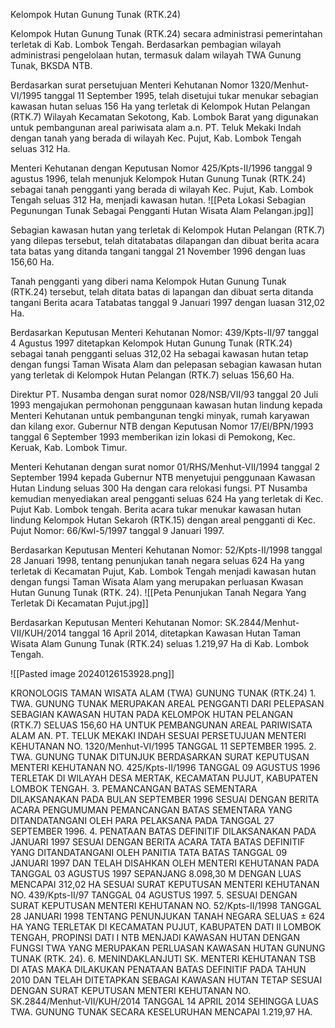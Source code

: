 Kelompok Hutan Gunung Tunak (RTK.24)

Kelompok Hutan Gunung Tunak (RTK.24) secara administrasi pemerintahan terletak di Kab. Lombok Tengah. Berdasarkan pembagian wilayah administrasi pengelolaan hutan, termasuk dalam wilayah TWA Gunung Tunak, BKSDA NTB.

Berdasarkan surat persetujuan Menteri Kehutanan Nomor 1320/Menhut-VI/1995 tanggal 11 September 1995, telah disetujui tukar menukar sebagian kawasan hutan seluas 156 Ha yang terletak di Kelompok Hutan Pelangan (RTK.7) Wilayah Kecamatan Sekotong, Kab. Lombok Barat yang digunakan untuk pembangunan areal pariwisata alam a.n. PT. Teluk Mekaki Indah dengan tanah yang berada di wilayah Kec. Pujut, Kab. Lombok Tengah seluas 312 Ha.

Menteri Kehutanan dengan Keputusan Nomor 425/Kpts-II/1996 tanggal 9 agustus 1996, telah menunjuk Kelompok Hutan Gunung Tunak (RTK.24) sebagai tanah pengganti yang berada di wilayah Kec. Pujut, Kab. Lombok Tengah seluas 312 Ha, menjadi kawasan hutan.
![[Peta Lokasi Sebagian Pegunungan Tunak Sebagai Pengganti Hutan Wisata Alam Pelangan.jpg]]

Sebagian kawasan hutan yang terletak di Kelompok Hutan Pelangan (RTK.7) yang dilepas tersebut, telah ditatabatas dilapangan dan dibuat berita acara tata batas yang ditanda tangani tanggal 21 November 1996 dengan luas 156,60 Ha.

Tanah pengganti yang diberi nama Kelompok Hutan Gunung Tunak (RTK.24) tersebut, telah ditata batas di lapangan dan dibuat serta ditanda tangani Berita acara Tatabatas tanggal 9 Januari 1997 dengan luasan 312,02 Ha.

Berdasarkan Keputusan Menteri Kehutanan Nomor: 439/Kpts-II/97 tanggal 4 Agustus 1997 ditetapkan Kelompok Hutan Gunung Tunak (RTK.24) sebagai tanah pengganti seluas 312,02 Ha sebagai kawasan hutan tetap dengan fungsi Taman Wisata Alam dan pelepasan sebagian kawasan hutan yang terletak di Kelompok Hutan Pelangan (RTK.7) seluas 156,60 Ha.

Direktur PT. Nusamba dengan surat nomor 028/NSB/VII/93 tanggal 20 Juli 1993 mengajukan permohonan penggunaan kawasan hutan lindung kepada Menteri Kehutanan untuk pembangunan tengki minyak, rumah karyawan dan kilang exor. Gubernur NTB dengan Keputusan Nomor 17/El/BPN/1993 tanggal 6 September 1993 memberikan izin lokasi di Pemokong, Kec. Keruak, Kab. Lombok Timur. 

Menteri Kehutanan dengan surat nomor 01/RHS/Menhut-VII/1994 tanggal 2 September 1994 kepada Gubernur NTB menyetujui penggunaan Kawasan Hutan Lindung seluas 300 Ha dengan cara relokasi fungsi. PT Nusamba kemudian menyediakan areal pengganti seluas 624 Ha yang terletak di Kec. Pujut Kab. Lombok tengah. Berita acara tukar menukar kawasan hutan lindung Kelompok Hutan Sekaroh (RTK.15) dengan areal pengganti di Kec. Pujut Nomor: 66/Kwl-5/1997 tanggal 9 Januari 1997.

Berdasarkan Keputusan Menteri Kehutanan Nomor: 52/Kpts-II/1998 tanggal 28 Januari 1998, tentang penunjukan tanah negara seluas 624 Ha yang terletak di Kecamatan Pujut, Kab. Lombok Tengah menjadi kawasan hutan dengan fungsi Taman Wisata Alam yang merupakan perluasan Kwasan Hutan Gunung Tunak (RTK. 24).
![[Peta Penunjukan Tanah Negara Yang Terletak Di Kecamatan Pujut.jpg]]

Berdasarkan Keputusan Menteri Kehutanan Nomor: SK.2844/Menhut-VII/KUH/2014 tanggal 16 April 2014, ditetapkan Kawasan Hutan Taman Wisata Alam Gunung Tunak (RTK.24) seluas 1.219,97 Ha di Kab. Lombok Tengah.

![[Pasted image 20240126153928.png]]

KRONOLOGIS TAMAN WISATA ALAM (TWA) GUNUNG TUNAK (RTK.24)
    1. TWA. GUNUNG TUNAK MERUPAKAN AREAL PENGGANTI DARI PELEPASAN SEBAGIAN KAWASAN HUTAN PADA KELOMPOK HUTAN PELANGAN (RTK.7) SELUAS 156,60 HA UNTUK PEMBANGUNAN AREAL PARIWISATA ALAM AN. PT. TELUK MEKAKI INDAH SESUAI PERSETUJUAN MENTERI KEHUTANAN NO. 1320/Menhut-VI/1995 TANGGAL 11 SEPTEMBER 1995.
    2. TWA. GUNUNG TUNAK DITUNJUK BERDASARKAN SURAT KEPUTUSAN MENTERI KEHUTANAN NO. 425/Kpts-II/1996 TANGGAL 09 AGUSTUS 1996 TERLETAK DI WILAYAH DESA MERTAK, KECAMATAN PUJUT, KABUPATEN LOMBOK TENGAH.
    3. PEMANCANGAN BATAS SEMENTARA DILAKSANAKAN PADA BULAN SEPTEMBER 1996 SESUAI DENGAN BERITA ACARA PENGUMUMAN PEMANCANGAN BATAS SEMENTARA YANG DITANDATANGANI OLEH PARA PELAKSANA PADA TANGGAL 27 SEPTEMBER 1996.
    4. PENATAAN BATAS DEFINITIF DILAKSANAKAN PADA JANUARI 1997 SESUAI DENGAN BERITA ACARA TATA BATAS DEFINITIF YANG DITANDATANGANI OLEH PANITIA TATA BATAS TANGGAL 09 JANUARI 1997 DAN TELAH DISAHKAN OLEH MENTERI KEHUTANAN PADA TANGGAL 03 AGUSTUS 1997 SEPANJANG 8.098,30 M DENGAN LUAS MENCAPAI 312,02 HA SESUAI SURAT KEPUTUSAN MENTERI KEHUTANAN NO. 439/Kpts-II/97 TANGGAL 04 AGUSTUS 1997.
    5. SESUAI DENGAN SURAT KEPUTUSAN MENTERI KEHUTANAN NO. 52/Kpts-II/1998 TANGGAL 28 JANUARI 1998 TENTANG PENUNJUKAN TANAH NEGARA SELUAS ± 624 HA YANG TERLETAK DI KECAMATAN PUJUT, KABUPATEN DATI II LOMBOK TENGAH, PROPINSI DATI I NTB MENJADI KAWASAN HUTAN DENGAN FUNGSI TWA YANG MERUPAKAN PERLUASAN KAWASAN HUTAN GUNUNG TUNAK (RTK. 24). 
    6. MENINDAKLANJUTI SK. MENTERI KEHUTANAN TSB DI ATAS MAKA DILAKUKAN PENATAAN BATAS DEFINITIF PADA TAHUN 2010 DAN TELAH DITETAPKAN SEBAGAI KAWASAN HUTAN TETAP SESUAI DENGAN SURAT KEPUTUSAN MENTERI KEHUTANAN NO. SK.2844/Menhut-VII/KUH/2014 TANGGAL 14 APRIL 2014 SEHINGGA LUAS TWA. GUNUNG TUNAK SECARA KESELURUHAN MENCAPAI 1.219,97 HA.